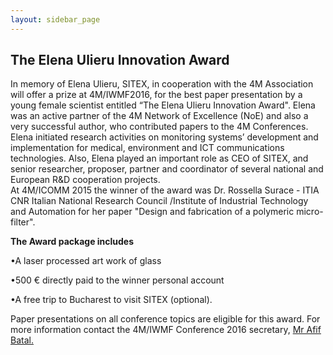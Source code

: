 ```yaml
---
layout: sidebar_page
---
```


##  The Elena Ulieru Innovation Award

In memory of Elena Ulieru, SITEX, in cooperation with the 4M Association will offer a prize at 4M/IWMF2016, for the best paper presentation by a young female scientist entitled “The Elena Ulieru Innovation Award". Elena was an active partner of the 4M Network of Excellence (NoE) and also a very successful author, who contributed papers to the 4M Conferences. Elena initiated research activities on monitoring systems’ development and implementation for medical, environment and ICT communications technologies. Also, Elena played an important role as CEO of  SITEX, and senior researcher, proposer, partner and coordinator of several national and European R&D cooperation projects.  
At 4M/ICOMM 2015 the winner of the award was Dr. Rossella Surace - ITIA CNR Italian National Research Council /Institute of Industrial Technology and Automation for her paper "Design and fabrication of a polymeric micro-filter".

**The Award package includes**

•A laser processed art work of glass 

•500 € directly paid to the winner personal account

•A free trip to Bucharest to visit SITEX (optional).

Paper presentations on all conference topics are eligible for this award. 
For more information contact the 4M/IWMF Conference 2016 secretary, <a href="mailto:a.batal@bham.ac.uk"> Mr Afif Batal. </strong></a>